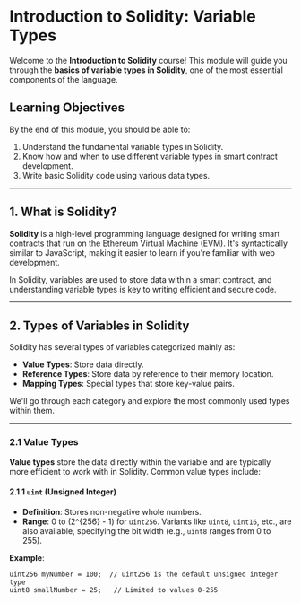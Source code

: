 # Introduction to Solidity: Variable Types

Welcome to the **Introduction to Solidity** course! This module will guide you through the **basics of variable types in Solidity**, one of the most essential components of the language.

## Learning Objectives

By the end of this module, you should be able to:

1. Understand the fundamental variable types in Solidity.
2. Know how and when to use different variable types in smart contract development.
3. Write basic Solidity code using various data types.

---

## 1. What is Solidity?

**Solidity** is a high-level programming language designed for writing smart contracts that run on the Ethereum Virtual Machine (EVM). It's syntactically similar to JavaScript, making it easier to learn if you're familiar with web development.

In Solidity, variables are used to store data within a smart contract, and understanding variable types is key to writing efficient and secure code.

---

## 2. Types of Variables in Solidity

Solidity has several types of variables categorized mainly as:

- **Value Types**: Store data directly.
- **Reference Types**: Store data by reference to their memory location.
- **Mapping Types**: Special types that store key-value pairs.

We'll go through each category and explore the most commonly used types within them.

---

### 2.1 Value Types

**Value types** store the data directly within the variable and are typically more efficient to work with in Solidity. Common value types include:

#### 2.1.1 `uint` (Unsigned Integer)

- **Definition**: Stores non-negative whole numbers.
- **Range**: 0 to \(2^{256} - 1\) for `uint256`. Variants like `uint8`, `uint16`, etc., are also available, specifying the bit width (e.g., `uint8` ranges from 0 to 255).
  
**Example**:

```solidity
uint256 myNumber = 100;  // uint256 is the default unsigned integer type
uint8 smallNumber = 25;   // Limited to values 0-255

